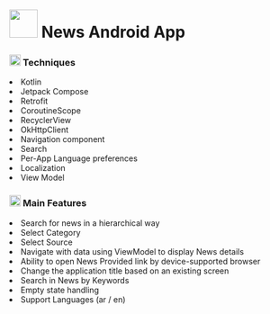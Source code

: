 <h1>
<img src="https://github.com/user-attachments/assets/ebae04e7-d552-4f42-b3c7-13c1ef06b5d3" height="50px" width="50px"/>
  News Android App
</h1>

<h3>
<img src="https://github.com/user-attachments/assets/2637d95d-89c0-41a3-8671-3f7d5566d9bd" height="20px" width="20px"/>
  Techniques
</h3>
<li>Kotlin</li>
<li>Jetpack Compose</li>
<li>Retrofit</li>
<li>CoroutineScope</li>
<li>RecyclerView</li>
<li>OkHttpClient</li>
<li>Navigation component</li>
<li>Search</li>
<li>Per-App Language preferences</li>
<li>Localization</li>
<li>View Model</li>

<h3>
<img src="https://github.com/user-attachments/assets/0a7d6b80-b4c3-45c2-8199-652483ac0584" height="20px" width="20px"/>
Main Features
</h3>
<li>
  Search for news in a hierarchical way
  <li>Select Category</li>
  <li>Select Source</li>
</li>
<li>
  Navigate with data using ViewModel to display News details
</li>
<li>
  Ability to open News Provided link by device-supported browser
</li>
<li>
  Change the application title based on an existing screen
</li>
<li>
  Search in News by Keywords
</li>
<li>
  Empty state handling
</li>
<li>Support Languages (ar / en)</li>
